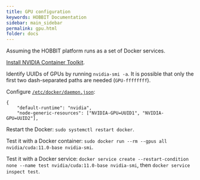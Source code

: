 ```yaml
---
title: GPU configuration
keywords: HOBBIT Documentation
sidebar: main_sidebar
permalink: gpu.html
folder: docs
---
```


Assuming the HOBBIT platform runs as a set of Docker services.

[Install NVIDIA Container Toolkit](https://docs.nvidia.com/datacenter/cloud-native/container-toolkit/install-guide.html#setting-up-nvidia-container-toolkit).

Identify UUIDs of GPUs by running `nvidia-smi -a`.
It is possible that only the first two dash-separated paths are needed (`GPU-ffffffff`).

Configure [`/etc/docker/daemon.json`](https://docs.docker.com/engine/reference/commandline/dockerd/#daemon-configuration-file):

```
{
    "default-runtime": "nvidia",
    "node-generic-resources": ["NVIDIA-GPU=UUID1", "NVIDIA-GPU=UUID2"],
```

Restart the Docker: `sudo systemctl restart docker`.

Test it with a Docker container: `sudo docker run --rm --gpus all nvidia/cuda:11.0-base nvidia-smi`.

Test it with a Docker service: `docker service create --restart-condition none --name test nvidia/cuda:11.0-base nvidia-smi`, then `docker service inspect test`.
